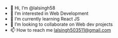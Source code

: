 - 👋 Hi, I’m @lalsingh58
- 👀 I’m interested in Web Development
- 🌱 I’m currently learning React JS
- 💞️ I’m looking to collaborate on Web dev projects
- 📫 How to reach me lalsingh503511@gmail.com

<!---
lalsingh58/lalsingh58 is a ✨ special ✨ repository because its `README.md` (this file) appears on your GitHub profile.
You can click the Preview link to take a look at your changes.
--->
